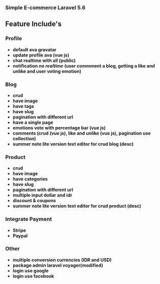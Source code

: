 ### Simple E-commerce Laravel 5.6

## Feature Include's

### Profile
- **default ava gravatar** 
- **update profile ava (vue js)**
- **chat realtime with all (public)**
- **notification _no realtime_ (user commment a blog, getting a like and unlike and user voting emotion)**

### Blog
- **crud**
- **have image**
- **have tags**
- **have slug**
- **pagination with different url**
- **have a single page**
- **emotions vote with percentage bar (vue js)**
- **comments (crud (vue js), like and unlike (vue js), pagination use collection)**
- **summer note lite version text editor for crud blog (desc)**

### Product
- **crud**
- **have image**
- **have categories**
- **have slug**
- **pagination with different url**
- **multiple input dollar and idr** 
- **discount & coupons**
- **summer note lite version text editor for crud product (desc)**

### Integrate Payment
- **Stripe**
- **Paypal**

### Other 
- **multiple conversion currencies (IDR and USD)**
- **package admin laravel voyager(modified)**
- **login use google**
- **login use facebook**













